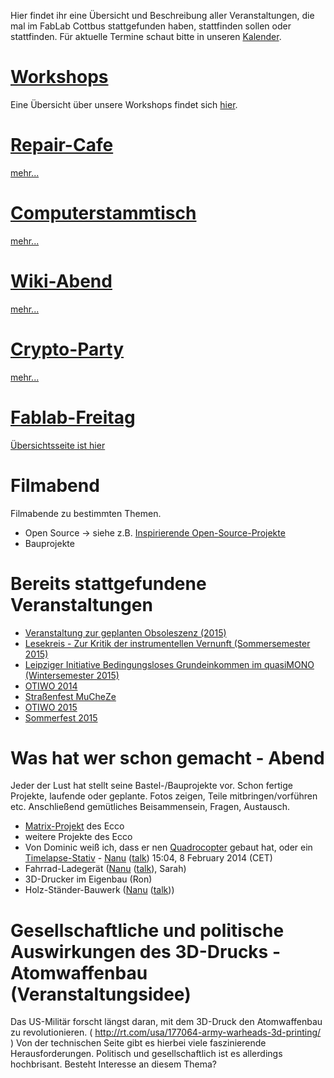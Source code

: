 Hier findet ihr eine Übersicht und Beschreibung aller Veranstaltungen,
die mal im FabLab Cottbus stattgefunden haben, stattfinden sollen oder
stattfinden. Für aktuelle Termine schaut bitte in unseren
[Kalender](http://blog.fablab-cottbus.de/veranstaltungskalender).

# [Workshops](Workshops "wikilink")

Eine Übersicht über unsere Workshops findet sich
[hier](Workshops "wikilink").

# [Repair-Cafe](Repair-Cafe "wikilink")

[mehr...](Repair-Cafe "wikilink")

# [Computerstammtisch](Computerstammtisch "wikilink")

[mehr...](Computerstammtisch "wikilink")

# [Wiki-Abend](Wiki-Abend "wikilink")

[mehr...](Wiki-Abend "wikilink")

# [Crypto-Party](Crypto-Party "wikilink")

[mehr...](Crypto-Party "wikilink")

# [Fablab-Freitag](Fablab-Freitag "wikilink")

[Übersichtsseite ist hier](Fablab-Freitag "wikilink")

# Filmabend

Filmabende zu bestimmten Themen.

  - Open Source → siehe z.B. [Inspirierende
    Open-Source-Projekte](Inspirierende_Open-Source-Projekte "wikilink")
  - Bauprojekte

# Bereits stattgefundene Veranstaltungen

  - [Veranstaltung zur geplanten Obsoleszenz
    (2015)](Veranstaltung_zur_geplanten_Obsoleszenz_\(2015\) "wikilink")
  - [Lesekreis - Zur Kritik der instrumentellen Vernunft (Sommersemester
    2015)](Lesekreis_-_Zur_Kritik_der_instrumentellen_Vernunft "wikilink")
  - [Leipziger Initiative Bedingungsloses Grundeinkommen im quasiMONO
    (Wintersemester 2015)](BGE "wikilink")
  - [OTIWO 2014](OTIWO_2014 "wikilink")
  - [Straßenfest MuCheZe](Straßenfest_MuCheZe "wikilink")
  - [OTIWO 2015](OTIWO_2015 "wikilink")
  - [Sommerfest 2015](Sommerfest_2015 "wikilink")

# Was hat wer schon gemacht - Abend

Jeder der Lust hat stellt seine Bastel-/Bauprojekte vor. Schon fertige
Projekte, laufende oder geplante. Fotos zeigen, Teile
mitbringen/vorführen etc. Anschließend gemütliches Beisammensein,
Fragen, Austausch.

  - [Matrix-Projekt](Matrix-Projekt "wikilink") des Ecco
  - weitere Projekte des Ecco
  - Von Dominic weiß ich, dass er nen
    [Quadrocopter](Quadrocopter "wikilink") gebaut hat, oder ein
    [Timelapse-Stativ](Timelapse-Stativ "wikilink") -
    [Nanu](User:Nanu "wikilink") ([talk](User_talk:Nanu "wikilink"))
    15:04, 8 February 2014 (CET)
  - Fahrrad-Ladegerät ([Nanu](User:Nanu "wikilink")
    ([talk](User_talk:Nanu "wikilink")), Sarah)
  - 3D-Drucker im Eigenbau (Ron)
  - Holz-Ständer-Bauwerk ([Nanu](User:Nanu "wikilink")
    ([talk](User_talk:Nanu "wikilink")))

# Gesellschaftliche und politische Auswirkungen des 3D-Drucks - Atomwaffenbau (Veranstaltungsidee)

Das US-Militär forscht längst daran, mit dem 3D-Druck den Atomwaffenbau
zu revolutionieren. (
<http://rt.com/usa/177064-army-warheads-3d-printing/> )
Von der technischen Seite gibt es hierbei viele faszinierende
Herausforderungen.
Politisch und gesellschaftlich ist es allerdings hochbrisant.
Besteht Interesse an diesem Thema?